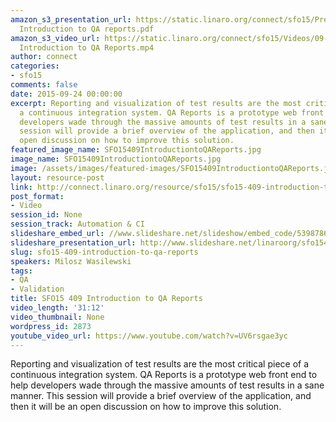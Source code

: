 ```yaml
---
amazon_s3_presentation_url: https://static.linaro.org/connect/sfo15/Presentations/09-24-Thursday/SFO15-409-
  Introduction to QA reports.pdf
amazon_s3_video_url: https://static.linaro.org/connect/sfo15/Videos/09-24-Thursday/SFO15-409
  Introduction to QA Reports.mp4
author: connect
categories:
- sfo15
comments: false
date: 2015-09-24 00:00:00
excerpt: Reporting and visualization of test results are the most critical piece of
  a continuous integration system. QA Reports is a prototype web front end to help
  developers wade through the massive amounts of test results in a sane manner. This
  session will provide a brief overview of the application, and then it will be an
  open discussion on how to improve this solution.
featured_image_name: SFO15409IntroductiontoQAReports.jpg
image_name: SFO15409IntroductiontoQAReports.jpg
image: /assets/images/featured-images/SFO15409IntroductiontoQAReports.jpg
layout: resource-post
link: http://connect.linaro.org/resource/sfo15/sfo15-409-introduction-to-qa-reports/
post_format:
- Video
session_id: None
session_track: Automation & CI
slideshare_embed_url: //www.slideshare.net/slideshow/embed_code/53987864
slideshare_presentation_url: http://www.slideshare.net/linaroorg/sfo15409-introduction-to-qa-reports
slug: sfo15-409-introduction-to-qa-reports
speakers: Milosz Wasilewski
tags:
- QA
- Validation
title: SFO15 409 Introduction to QA Reports
video_length: '31:12'
video_thumbnail: None
wordpress_id: 2873
youtube_video_url: https://www.youtube.com/watch?v=UV6rsgae3yc
---
```


Reporting and visualization of test results are the most critical piece of a continuous integration system. QA Reports is a prototype web front end to help developers wade through the massive amounts of test results in a sane manner. This session will provide a brief overview of the application, and then it will be an open discussion on how to improve this solution.
